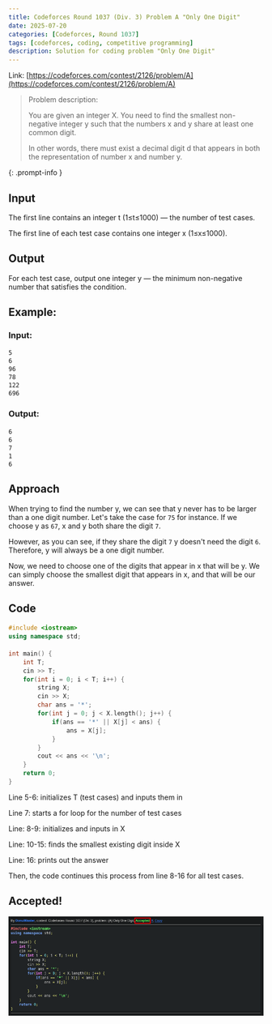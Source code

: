 ```yaml
---
title: Codeforces Round 1037 (Div. 3) Problem A "Only One Digit"
date: 2025-07-20
categories: [Codeforces, Round 1037]
tags: [codeforces, coding, competitive programming]
description: Solution for coding problem "Only One Digit"
---
```


Link: [https://codeforces.com/contest/2126/problem/A](https://codeforces.com/contest/2126/problem/A)

> Problem description:
> 
> You are given an integer X. You need to find the smallest non-negative integer y such that the numbers x and y share at least one common digit.
> 
> In other words, there must exist a decimal digit d that appears in both the representation of number x and number y.
> 
{: .prompt-info }

## Input

The first line contains an integer t (1≤t≤1000) — the number of test cases.

The first line of each test case contains one integer x (1≤x≤1000).

## Output

For each test case, output one integer y — the minimum non-negative number that satisfies the condition.

## Example:

### Input: 
```
5
6
96
78
122
696
```

### Output:
```
6
6
7
1
6
```

## Approach
When trying to find the number y, we can see that y never has to be larger than a one digit number. Let's take the case for `75` for instance. If we choose y as `67`, x and y both share the digit `7`.

However, as you can see, if they share the digit `7` y doesn't need the digit `6`. Therefore, y will always be a one digit number.

Now, we need to choose one of the digits that appear in x that will be y. We can simply choose the smallest digit that appears in x, and that will be our answer.

## Code
```c++
#include <iostream>
using namespace std;

int main() {
    int T;
    cin >> T;
    for(int i = 0; i < T; i++) {
        string X;
        cin >> X;
        char ans = '*';
        for(int j = 0; j < X.length(); j++) {
            if(ans == '*' || X[j] < ans) {
                ans = X[j];
            }
        }
        cout << ans << '\n';
    }
    return 0;
}
```

Line 5-6: initializes T (test cases) and inputs them in

Line 7: starts a for loop for the number of test cases

Line: 8-9: initializes and inputs in X

Line: 10-15: finds the smallest existing digit inside X

Line: 16: prints out the answer

Then, the code continues this process from line 8-16 for all test cases.

## Accepted!

![Problem A Accepted](/assets/img/codeforces/round1037/problemA.png)
